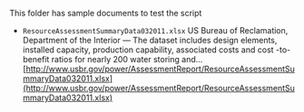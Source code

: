 This folder has sample documents to test the script

+ `ResourceAssessmentSummaryData032011.xlsx` US Bureau of Reclamation, Department of the Interior — The dataset includes design elements, installed capacity, production capability, associated costs and cost -to-benefit ratios for nearly 200 water storing and...  [http://www.usbr.gov/power/AssessmentReport/ResourceAssessmentSummaryData032011.xlsx](http://www.usbr.gov/power/AssessmentReport/ResourceAssessmentSummaryData032011.xlsx)
